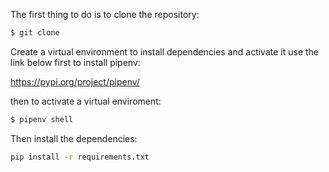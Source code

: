 The first thing to do is to clone the repository:

```sh
$ git clone 
```

Create a virtual environment to install dependencies and activate it use the link below first to install pipenv:

https://pypi.org/project/pipenv/

then to activate a virtual enviroment:

```sh
$ pipenv shell
```

Then install the dependencies:

```sh
pip install -r requirements.txt
```
